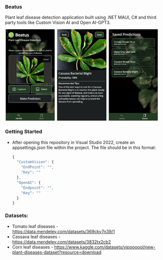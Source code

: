 ### Beatus
Plant leaf disease detection application built using .NET MAUI, C# and third party tools like Custom Vision AI and Open AI-GPT3.


<p align="center">
<kbd>
<img src="/Images/20230306_161402.jpg" Height=300/>
</kbd>
<kbd>
<img src="/Images/20230306_162630.jpg" Height=300/>
</kbd>
<kbd>
<img src="/Images/20230306_161223.jpg" Height=300/>
</kbd>
</p>

### Getting Started
* After opening this repository in Visual Studio 2022, create an appsettings.json file within the project. The file should be in this format:
    ```js
    {
      "CustomVision": {
        "EndPoint": "",
        "Key": ""
      },
      "OpenAI": {
        "Endpoint": "",
        "Key": ""
      }
    }
    ```
### Datasets:
* Tomato leaf diseases - https://data.mendeley.com/datasets/369cky7n39/1
* Cassava leaf diseases - https://data.mendeley.com/datasets/3832tx2cb2
* Corn leaf diseases - https://www.kaggle.com/datasets/vipoooool/new-plant-diseases-dataset?resource=download
